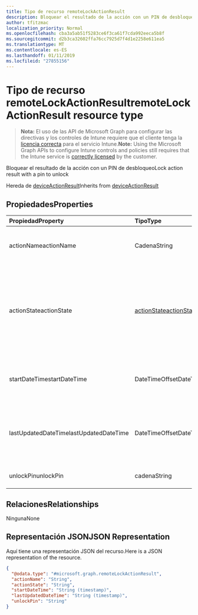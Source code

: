 ```yaml
---
title: Tipo de recurso remoteLockActionResult
description: Bloquear el resultado de la acción con un PIN de desbloqueo
author: tfitzmac
localization_priority: Normal
ms.openlocfilehash: cba3a5ab51f5283ce6f3ca61f7cda992eeca5b8f
ms.sourcegitcommit: d2b3ca32602ffa76cc7925d7f4d1e2258e611ea5
ms.translationtype: MT
ms.contentlocale: es-ES
ms.lasthandoff: 01/11/2019
ms.locfileid: "27855156"
---
```

# <a name="remotelockactionresult-resource-type"></a><span data-ttu-id="3fa7f-103">Tipo de recurso remoteLockActionResult</span><span class="sxs-lookup"><span data-stu-id="3fa7f-103">remoteLockActionResult resource type</span></span>

> <span data-ttu-id="3fa7f-104">**Nota:** El uso de las API de Microsoft Graph para configurar las directivas y los controles de Intune requiere que el cliente tenga la [licencia correcta](https://go.microsoft.com/fwlink/?linkid=839381) para el servicio Intune.</span><span class="sxs-lookup"><span data-stu-id="3fa7f-104">**Note:** Using the Microsoft Graph APIs to configure Intune controls and policies still requires that the Intune service is [correctly licensed](https://go.microsoft.com/fwlink/?linkid=839381) by the customer.</span></span>

<span data-ttu-id="3fa7f-105">Bloquear el resultado de la acción con un PIN de desbloqueo</span><span class="sxs-lookup"><span data-stu-id="3fa7f-105">Lock action result with a pin to unlock</span></span>

<span data-ttu-id="3fa7f-106">Hereda de [deviceActionResult](../resources/intune-devices-deviceactionresult.md)</span><span class="sxs-lookup"><span data-stu-id="3fa7f-106">Inherits from [deviceActionResult](../resources/intune-devices-deviceactionresult.md)</span></span>

## <a name="properties"></a><span data-ttu-id="3fa7f-107">Propiedades</span><span class="sxs-lookup"><span data-stu-id="3fa7f-107">Properties</span></span>
|<span data-ttu-id="3fa7f-108">Propiedad</span><span class="sxs-lookup"><span data-stu-id="3fa7f-108">Property</span></span>|<span data-ttu-id="3fa7f-109">Tipo</span><span class="sxs-lookup"><span data-stu-id="3fa7f-109">Type</span></span>|<span data-ttu-id="3fa7f-110">Descripción</span><span class="sxs-lookup"><span data-stu-id="3fa7f-110">Description</span></span>|
|:---|:---|:---|
|<span data-ttu-id="3fa7f-111">actionName</span><span class="sxs-lookup"><span data-stu-id="3fa7f-111">actionName</span></span>|<span data-ttu-id="3fa7f-112">Cadena</span><span class="sxs-lookup"><span data-stu-id="3fa7f-112">String</span></span>|<span data-ttu-id="3fa7f-113">Nombre de la acción. Heredado de [deviceActionResult](../resources/intune-devices-deviceactionresult.md)</span><span class="sxs-lookup"><span data-stu-id="3fa7f-113">Action name Inherited from [deviceActionResult](../resources/intune-devices-deviceactionresult.md)</span></span>|
|<span data-ttu-id="3fa7f-114">actionState</span><span class="sxs-lookup"><span data-stu-id="3fa7f-114">actionState</span></span>|[<span data-ttu-id="3fa7f-115">actionState</span><span class="sxs-lookup"><span data-stu-id="3fa7f-115">actionState</span></span>](../resources/intune-devices-actionstate.md)|<span data-ttu-id="3fa7f-116">Estado de la acción Inherited desde [deviceActionResult](../resources/intune-devices-deviceactionresult.md).</span><span class="sxs-lookup"><span data-stu-id="3fa7f-116">State of the action Inherited from [deviceActionResult](../resources/intune-devices-deviceactionresult.md).</span></span> <span data-ttu-id="3fa7f-117">Los valores posibles son: `none`, `pending`, `canceled`, `active`, `done`, `failed` y `notSupported`.</span><span class="sxs-lookup"><span data-stu-id="3fa7f-117">Possible values are: `none`, `pending`, `canceled`, `active`, `done`, `failed`, `notSupported`.</span></span>|
|<span data-ttu-id="3fa7f-118">startDateTime</span><span class="sxs-lookup"><span data-stu-id="3fa7f-118">startDateTime</span></span>|<span data-ttu-id="3fa7f-119">DateTimeOffset</span><span class="sxs-lookup"><span data-stu-id="3fa7f-119">DateTimeOffset</span></span>|<span data-ttu-id="3fa7f-120">Hora en la que se inició la acción. Heredado de [deviceActionResult](../resources/intune-devices-deviceactionresult.md)</span><span class="sxs-lookup"><span data-stu-id="3fa7f-120">Time the action was initiated Inherited from [deviceActionResult](../resources/intune-devices-deviceactionresult.md)</span></span>|
|<span data-ttu-id="3fa7f-121">lastUpdatedDateTime</span><span class="sxs-lookup"><span data-stu-id="3fa7f-121">lastUpdatedDateTime</span></span>|<span data-ttu-id="3fa7f-122">DateTimeOffset</span><span class="sxs-lookup"><span data-stu-id="3fa7f-122">DateTimeOffset</span></span>|<span data-ttu-id="3fa7f-123">Hora en la que se actualizó por última vez el estado de acción. Heredado de [deviceActionResult](../resources/intune-devices-deviceactionresult.md)</span><span class="sxs-lookup"><span data-stu-id="3fa7f-123">Time the action state was last updated Inherited from [deviceActionResult](../resources/intune-devices-deviceactionresult.md)</span></span>|
|<span data-ttu-id="3fa7f-124">unlockPin</span><span class="sxs-lookup"><span data-stu-id="3fa7f-124">unlockPin</span></span>|<span data-ttu-id="3fa7f-125">cadena</span><span class="sxs-lookup"><span data-stu-id="3fa7f-125">String</span></span>|<span data-ttu-id="3fa7f-126">PIN para desbloquear el cliente</span><span class="sxs-lookup"><span data-stu-id="3fa7f-126">Pin to unlock the client</span></span>|

## <a name="relationships"></a><span data-ttu-id="3fa7f-127">Relaciones</span><span class="sxs-lookup"><span data-stu-id="3fa7f-127">Relationships</span></span>
<span data-ttu-id="3fa7f-128">Ninguna</span><span class="sxs-lookup"><span data-stu-id="3fa7f-128">None</span></span>
## <a name="json-representation"></a><span data-ttu-id="3fa7f-129">Representación JSON</span><span class="sxs-lookup"><span data-stu-id="3fa7f-129">JSON Representation</span></span>
<span data-ttu-id="3fa7f-130">Aquí tiene una representación JSON del recurso.</span><span class="sxs-lookup"><span data-stu-id="3fa7f-130">Here is a JSON representation of the resource.</span></span>
<!-- {
  "blockType": "resource",
  "@odata.type": "microsoft.graph.remoteLockActionResult"
}
-->
``` json
{
  "@odata.type": "#microsoft.graph.remoteLockActionResult",
  "actionName": "String",
  "actionState": "String",
  "startDateTime": "String (timestamp)",
  "lastUpdatedDateTime": "String (timestamp)",
  "unlockPin": "String"
}
```



